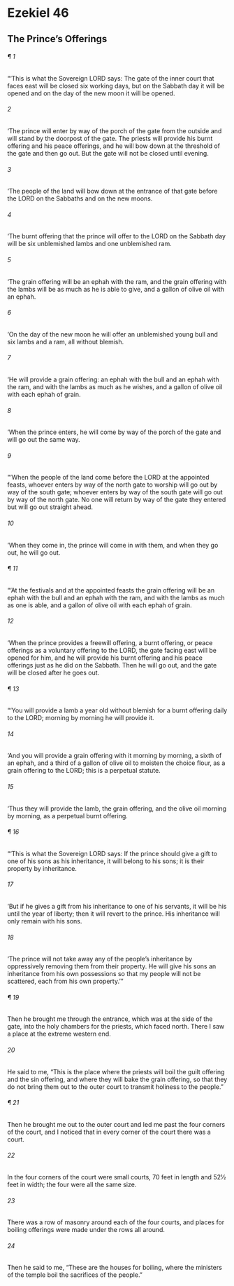 # Ezekiel 46
## The Prince’s Offerings
###### ¶ 1
“‘This is what the Sovereign LORD says: The gate of the inner court that faces east will be closed six working days, but on the Sabbath day it will be opened and on the day of the new moon it will be opened.
###### 2
‘The prince will enter by way of the porch of the gate from the outside and will stand by the doorpost of the gate. The priests will provide his burnt offering and his peace offerings, and he will bow down at the threshold of the gate and then go out. But the gate will not be closed until evening.
###### 3
‘The people of the land will bow down at the entrance of that gate before the LORD on the Sabbaths and on the new moons.
###### 4
‘The burnt offering that the prince will offer to the LORD on the Sabbath day will be six unblemished lambs and one unblemished ram.
###### 5
‘The grain offering will be an ephah with the ram, and the grain offering with the lambs will be as much as he is able to give, and a gallon of olive oil with an ephah.
###### 6
‘On the day of the new moon he will offer an unblemished young bull and six lambs and a ram, all without blemish.
###### 7
‘He will provide a grain offering: an ephah with the bull and an ephah with the ram, and with the lambs as much as he wishes, and a gallon of olive oil with each ephah of grain.
###### 8
‘When the prince enters, he will come by way of the porch of the gate and will go out the same way.
###### 9
“‘When the people of the land come before the LORD at the appointed feasts, whoever enters by way of the north gate to worship will go out by way of the south gate; whoever enters by way of the south gate will go out by way of the north gate. No one will return by way of the gate they entered but will go out straight ahead.
###### 10
‘When they come in, the prince will come in with them, and when they go out, he will go out.
###### ¶ 11
“‘At the festivals and at the appointed feasts the grain offering will be an ephah with the bull and an ephah with the ram, and with the lambs as much as one is able, and a gallon of olive oil with each ephah of grain.
###### 12
‘When the prince provides a freewill offering, a burnt offering, or peace offerings as a voluntary offering to the LORD, the gate facing east will be opened for him, and he will provide his burnt offering and his peace offerings just as he did on the Sabbath. Then he will go out, and the gate will be closed after he goes out.
###### ¶ 13
“‘You will provide a lamb a year old without blemish for a burnt offering daily to the LORD; morning by morning he will provide it.
###### 14
‘And you will provide a grain offering with it morning by morning, a sixth of an ephah, and a third of a gallon of olive oil to moisten the choice flour, as a grain offering to the LORD; this is a perpetual statute.
###### 15
‘Thus they will provide the lamb, the grain offering, and the olive oil morning by morning, as a perpetual burnt offering.
###### ¶ 16
“‘This is what the Sovereign LORD says: If the prince should give a gift to one of his sons as his inheritance, it will belong to his sons; it is their property by inheritance.
###### 17
‘But if he gives a gift from his inheritance to one of his servants, it will be his until the year of liberty; then it will revert to the prince. His inheritance will only remain with his sons.
###### 18
‘The prince will not take away any of the people’s inheritance by oppressively removing them from their property. He will give his sons an inheritance from his own possessions so that my people will not be scattered, each from his own property.’”
###### ¶ 19
Then he brought me through the entrance, which was at the side of the gate, into the holy chambers for the priests, which faced north. There I saw a place at the extreme western end.
###### 20
He said to me, “This is the place where the priests will boil the guilt offering and the sin offering, and where they will bake the grain offering, so that they do not bring them out to the outer court to transmit holiness to the people.”
###### ¶ 21
Then he brought me out to the outer court and led me past the four corners of the court, and I noticed that in every corner of the court there was a court.
###### 22
In the four corners of the court were small courts, 70 feet in length and 52½ feet in width; the four were all the same size.
###### 23
There was a row of masonry around each of the four courts, and places for boiling offerings were made under the rows all around.
###### 24
Then he said to me, “These are the houses for boiling, where the ministers of the temple boil the sacrifices of the people.”
